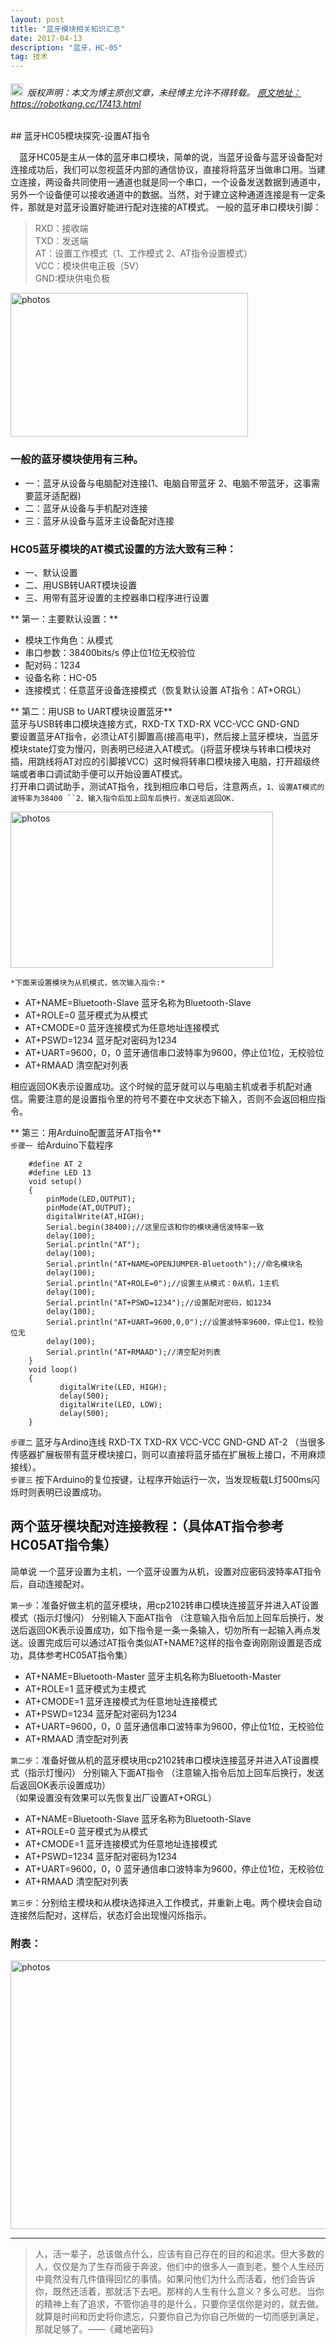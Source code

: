 ```yaml
---
layout: post
title: "蓝牙模块相关知识汇总"
date: 2017-04-13 
description: "蓝牙，HC-05"
tag: 技术 
---   
```



<h6><img src="https://robotkang-1257995526.cos.ap-chengdu.myqcloud.com/icon/copyright.png" alt="copyright" style="display:inline;margin-bottom: -5px;" width="20" height="20"> 版权声明：本文为博主原创文章，未经博主允许不得转载。
<a target="_blank" href="https://robotkang.cc/17413.html">原文地址：https://robotkang.cc/17413.html</a>
</h6>
## 蓝牙HC05模块探究-设置AT指令



　蓝牙HC05是主从一体的蓝牙串口模块，简单的说，当蓝牙设备与蓝牙设备配对连接成功后，我们可以忽视蓝牙内部的通信协议，直接将将蓝牙当做串口用。当建立连接，两设备共同使用一通道也就是同一个串口，一个设备发送数据到通道中，另外一个设备便可以接收通道中的数据。当然，对于建立这种通道连接是有一定条件，那就是对蓝牙设置好能进行配对连接的AT模式。 一般的蓝牙串口模块引脚：


> RXD：接收端           
> TXD：发送端       
> AT：设置工作模式（1、工作模式 2、AT指令设置模式）            
> VCC：模块供电正极（5V）          
> GND:模块供电负极          


<img src="https://robotkang-1257995526.cos.ap-chengdu.myqcloud.com/%E8%93%9D%E7%89%99/7.png" width="380" height="230" alt="photos"/>



### 一般的蓝牙模块使用有三种。




- 一：蓝牙从设备与电脑配对连接(1、电脑自带蓝牙 2、电脑不带蓝牙，这事需要蓝牙适配器)      
- 二：蓝牙从设备与手机配对连接      
- 三：蓝牙从设备与蓝牙主设备配对连接      



### HC05蓝牙模块的AT模式设置的方法大致有三种：



- 一、默认设置         
- 二、用USB转UART模块设置   
- 三、用带有蓝牙设置的主控器串口程序进行设置        

**  第一：主要默认设置：**            

- 模块工作角色：从模式   
- 串口参数：38400bits/s 停止位1位无校验位   
- 配对码：1234  
- 设备名称：HC-05   
- 连接模式：任意蓝牙设备连接模式（恢复默认设置 AT指令：AT+ORGL）  

**  第二：用USB to UART模块设置蓝牙**       
    蓝牙与USB转串口模块连接方式，RXD-TX TXD-RX VCC-VCC GND-GND         
    要设置蓝牙AT指令，必须让AT引脚置高(接高电平)，然后接上蓝牙模块，当蓝牙模块state灯变为慢闪，则表明已经进入AT模式。（j将蓝牙模块与转串口模块对插，用跳线将AT对应的引脚接VCC）这时候将转串口模块接入电脑，打开超级终端或者串口调试助手便可以开始设置AT模式。        
    打开串口调试助手，测试AT指令，找到相应串口号后，注意两点，`1、设置AT模式的波特率为38400 ``2、输入指令后加上回车后换行，发送后返回OK.`     

<img src="https://robotkang-1257995526.cos.ap-chengdu.myqcloud.com/%E8%93%9D%E7%89%99/6.png" width="420" height="250" alt="photos"/>

    *下面来设置模块为从机模式，依次输入指令:*  

   
- AT+NAME=Bluetooth-Slave  蓝牙名称为Bluetooth-Slave         
- AT+ROLE=0                蓝牙模式为从模式         
- AT+CMODE=0               蓝牙连接模式为任意地址连接模式         
- AT+PSWD=1234             蓝牙配对密码为1234         
- AT+UART=9600，0，0       蓝牙通信串口波特率为9600，停止位1位，无校验位          
- AT+RMAAD                 清空配对列表        

相应返回OK表示设置成功。这个时候的蓝牙就可以与电脑主机或者手机配对通信。需要注意的是设置指令里的符号不要在中文状态下输入，否则不会返回相应指令。

** 第三：用Arduino配置蓝牙AT指令**              
`步骤一 `给Arduino下载程序        

		#define AT 2
		#define LED 13
		void setup()
		{
			pinMode(LED,OUTPUT);
			pinMode(AT,OUTPUT);
			digitalWrite(AT,HIGH);
			Serial.begin(38400);//这里应该和你的模块通信波特率一致
			delay(100);
			Serial.println("AT");
			delay(100);
			Serial.println("AT+NAME=OPENJUMPER-Bluetooth");//命名模块名
			delay(100);
			Serial.println("AT+ROLE=0");//设置主从模式：0从机，1主机
			delay(100);
			Serial.println("AT+PSWD=1234");//设置配对密码，如1234
			delay(100);
			Serial.println("AT+UART=9600,0,0");//设置波特率9600，停止位1，校验位无
			delay(100);
			Serial.println("AT+RMAAD");//清空配对列表
		}
		void loop()
		{
		       digitalWrite(LED, HIGH);
		       delay(500);
		       digitalWrite(LED, LOW);
		       delay(500);
		}



`步骤二` 蓝牙与Ardino连线 RXD-TX TXD-RX VCC-VCC GND-GND AT-2 （当很多传感器扩展板带有蓝牙模块接口，则可以直接将蓝牙插在扩展板上接口，不用麻烦接线）。     
`步骤三` 按下Arduino的复位按键，让程序开始运行一次，当发现板载L灯500ms闪烁时则表明已设置成功。           


## 两个蓝牙模块配对连接教程：（具体AT指令参考HC05AT指令集）    
         
             

简单说 一个蓝牙设置为主机，一个蓝牙设置为从机，设置对应密码波特率AT指令后，自动连接配对。     


`第一步`：准备好做主机的蓝牙模块，用cp2102转串口模块连接蓝牙并进入AT设置模式（指示灯慢闪）
分别输入下面AT指令 （注意输入指令后加上回车后换行，发送后返回OK表示设置成功，如下指令是一条一条输入，切勿所有一起输入再点发送。设置完成后可以通过AT指令类似AT+NAME?这样的指令查询刚刚设置是否成功，具体参考HC05AT指令集）             


- AT+NAME=Bluetooth-Master  蓝牙主机名称为Bluetooth-Master     
- AT+ROLE=1                蓝牙模式为主模式       
- AT+CMODE=1              蓝牙连接模式为任意地址连接模式        
- AT+PSWD=1234             蓝牙配对密码为1234           
- AT+UART=9600，0，0       蓝牙通信串口波特率为9600，停止位1位，无校验位         
- AT+RMAAD                 清空配对列表         


`第二步`：准备好做从机的蓝牙模块用cp2102转串口模块连接蓝牙并进入AT设置模式（指示灯慢闪）
分别输入下面AT指令 （注意输入指令后加上回车后换行，发送后返回OK表示设置成功）      
（如果设置没有效果可以先恢复出厂设置AT+ORGL）        

- AT+NAME=Bluetooth-Slave  蓝牙名称为Bluetooth-Slave          
- AT+ROLE=0                蓝牙模式为从模式      
- AT+CMODE=1              蓝牙连接模式为任意地址连接模式       
- AT+PSWD=1234             蓝牙配对密码为1234          
- AT+UART=9600，0，0       蓝牙通信串口波特率为9600，停止位1位，无校验位     
- AT+RMAAD                 清空配对列表      

`第三步`：分别给主模块和从模块选择进入工作模式，并重新上电。两个模块会自动连接然后配对，这样后，状态灯会出现慢闪烁指示。       
 
### 附表：


<img src="https://robotkang-1257995526.cos.ap-chengdu.myqcloud.com/%E8%93%9D%E7%89%99/5.png" width="680" height="430" alt="photos"/>


----------
>  人，活一辈子，总该做点什么，应该有自己存在的目的和追求。但大多数的人，仅仅是为了生存而疲于奔波，他们中的很多人一直到老，整个人生经历中竟然没有几件值得回忆的事情。如果问他们为什么而活着，他们会告诉你，既然还活着，那就活下去吧。那样的人生有什么意义？多么可悲。当你的精神上有了追求，不管你追寻的是什么，只要你坚信你是对的，就去做。就算是时间和历史将你遗忘，只要你自己为你自己所做的一切而感到满足，那就足够了。——《藏地密码》
<br>



